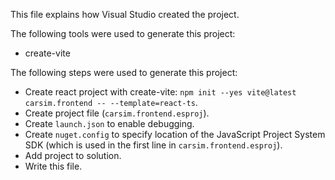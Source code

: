 This file explains how Visual Studio created the project.

The following tools were used to generate this project:
- create-vite

The following steps were used to generate this project:
- Create react project with create-vite: `npm init --yes vite@latest carsim.frontend -- --template=react-ts`.
- Create project file (`carsim.frontend.esproj`).
- Create `launch.json` to enable debugging.
- Create `nuget.config` to specify location of the JavaScript Project System SDK (which is used in the first line in `carsim.frontend.esproj`).
- Add project to solution.
- Write this file.

